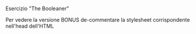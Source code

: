 Esercizio "The Booleaner"

Per vedere la versione BONUS de-commentare la stylesheet corrispondente nell'head dell'HTML